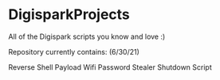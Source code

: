 # DigisparkProjects
All of the Digispark scripts you know and love :)

Repository currently contains: (6/30/21)

Reverse Shell Payload
Wifi Password Stealer
Shutdown Script
